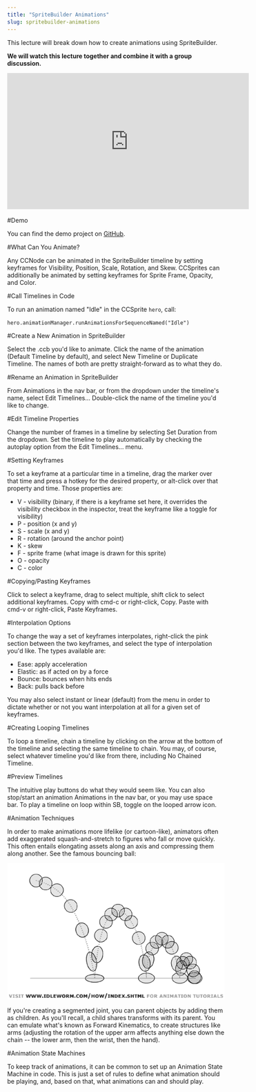 ```yaml
---
title: "SpriteBuilder Animations"
slug: spritebuilder-animations
---
```


This lecture will break down how to create animations using SpriteBuilder.

**We will watch this lecture together and combine it with a group discussion.**

<iframe width="560" height="315" src="https://www.youtube.com/embed/S6o1-oVAqsw" frameborder="0" allowfullscreen></iframe>

#Demo

You can find the demo project on [GitHub](https://github.com/MakeSchool/SpriteBuilder-Animation-Demo).

#What Can You Animate?

Any CCNode can be animated in the SpriteBuilder timeline by setting keyframes for Visibility, Position, Scale, Rotation, and Skew. CCSprites can additionally be animated by setting keyframes for Sprite Frame, Opacity, and Color.

#Call Timelines in Code

To run an animation named "Idle" in the CCSprite `hero`, call:

    hero.animationManager.runAnimationsForSequenceNamed("Idle")

#Create a New Animation in SpriteBuilder

Select the .ccb you'd like to animate. Click the name of the animation (Default Timeline by default), and select New Timeline or Duplicate Timeline. The names of both are pretty straight-forward as to what they do.

#Rename an Animation in SpriteBuilder

From Animations in the nav bar, or from the dropdown under the timeline's name, select Edit Timelines... Double-click the name of the timeline you'd like to change.

#Edit Timeline Properties

Change the number of frames in a timeline by selecting Set Duration from the dropdown. Set the timeline to play automatically by checking the autoplay option from the Edit Timelines... menu.

#Setting Keyframes

To set a keyframe at a particular time in a timeline, drag the marker over that time and press a hotkey for the desired property, or alt-click over that property and time. Those properties are:

- V - visibility (binary, if there is a keyframe set here, it overrides the visibility checkbox in the inspector, treat the keyframe like a toggle for visibility)
- P - position (x and y)
- S - scale (x and y)
- R - rotation (around the anchor point)
- K - skew
- F - sprite frame (what image is drawn for this sprite)
- O - opacity
- C - color

#Copying/Pasting Keyframes

Click to select a keyframe, drag to select multiple, shift click to select additional keyframes. Copy with cmd-c or right-click, Copy. Paste with cmd-v or right-click, Paste Keyframes.

#Interpolation Options

To change the way a set of keyframes interpolates, right-click the pink section between the two keyframes, and select the type of interpolation you'd like. The types available are:

- Ease: apply acceleration 
- Elastic: as if acted on by a force
- Bounce: bounces when hits ends
- Back: pulls back before 

You may also select instant or linear (default) from the menu in order to dictate whether or not you want interpolation at all for a given set of keyframes.

#Creating Looping Timelines

To loop a timeline, chain a timeline by clicking on the arrow at the bottom of the timeline and selecting the same timeline to chain. You may, of course, select whatever timeline you'd like from there, including No Chained Timeline.

#Preview Timelines

The intuitive play buttons do what they would seem like. You can also stop/start an animation Animations in the nav bar, or you may use space bar. To play a timeline on loop within SB, toggle on the looped arrow icon.

#Animation Techniques

In order to make animations more lifelike (or cartoon-like), animators often add exaggerated squash-and-stretch to figures who fall or move quickly. This often entails elongating assets along an axis and compressing them along another. See the famous bouncing ball:

![](./bouncing_ball.gif)

If you're creating a segmented joint, you can parent objects by adding them as children. As you'll recall, a child shares transforms with its parent. You can emulate what's known as Forward Kinematics, to create structures like arms (adjusting the rotation of the upper arm affects anything else down the chain -- the lower arm, then the wrist, then the hand).

#Animation State Machines

To keep track of animations, it can be common to set up an Animation State Machine in code. This is just a set of rules to define what animation should be playing, and, based on that, what animations can and should play.
